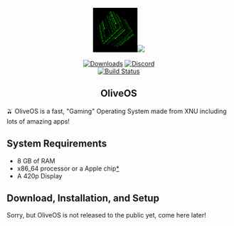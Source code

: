 <p align="center"><a href="https://sites.google.com/view/oliveos/home?authuser=0" target="_blank" rel="noopener noreferrer"><img width="100" src="https://raw.githubusercontent.com/OliveOS-Fin/.github/main/profile/logo.gif" alt="Logo"><img height="100" width="auto" src="https://cdn.discordapp.com/attachments/901369443718926357/990300849727217694/image2vector_1.svg"></a></p>

<p align="center">
  <a href="https://github.com/OliveOS-Fin/Download/releases/latest"><img src="https://img.shields.io/github/downloads/OliveOS-Fin/Download/total?label=GitHub%20downloads" alt="Downloads"></a> <a href="https://discord.gg/pgwhr4YVFY"><img src="https://img.shields.io/discord/991639571198660679" alt="Discord"></a>
  
  <br>
  <a href="https://app.saucelabs.com/builds/50f8372d79f743a3b25fb6ca4851ca4c"><img src="https://app.saucelabs.com/buildstatus/OliveOS-Fin" alt="Build Status"></a>
</p>

<h2 align="center">OliveOS</h2>
🫒 OliveOS is a fast, "Gaming" Operating System made from XNU including lots of amazing apps!

## System Requirements

 - 8 GB of RAM
 - x86_64 processor or a Apple chip<a href="oliveos-fin.github.io/processors#arm64">*</a>
 - A 420p Display

## Download, Installation, and Setup

Sorry, but OliveOS is not released to the public yet, come here later!
